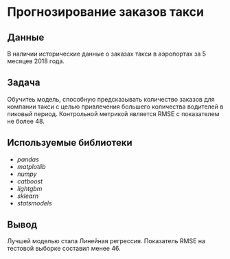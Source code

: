 # Прогнозирование заказов такси


## Данные

В наличии исторические данные о заказах такси в аэропортах за 5 месяцев 2018 года.

## Задача

Обучитеь модель, способную предсказывать количество заказов для компании такси с целью привлечения большего количества водителей в пиковый период. Контрольной метрикой является RMSE с показателем не более 48. 

## Используемые библиотеки
- *pandas*
- *matplotlib*
- *numpy*
- *catboost*
- *lightgbm*
- *sklearn*
- *statsmodels*

## Вывод

Лучшей моделью стала Линейная регрессия. Показатель RMSE на тестовой выборке составил менее 46.
